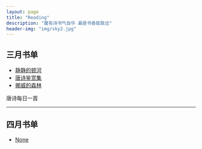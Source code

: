 ```yaml
---
layout: page
title: "Reading"
description: "腹有诗书气自华 最是书香能致远"
header-img: "img/sky2.jpg"
---
```


## 三月书单

* [静静的顿河](https://book.douban.com/subject/1085848/)
* [唐诗鉴赏集](https://book.douban.com/subject/2039803/)
* [挪威的森林](https://book.douban.com/subject/1046265/)

唐诗每日一首

***

## 四月书单

* [None](https://book.douban.com/)

